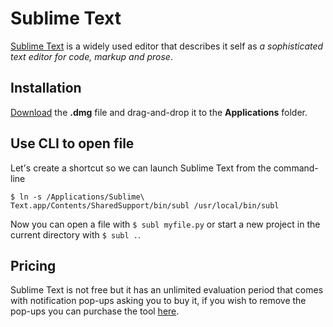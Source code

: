 # Sublime Text
[Sublime Text](http://www.sublimetext.com/) is a widely used editor that describes it self as _a sophisticated text editor for code, markup and prose_.

## Installation
[Download](http://www.sublimetext.com/) the **.dmg** file and drag-and-drop it to the **Applications** folder.

## Use CLI to open file
Let's create a shortcut so we can launch Sublime Text from the command-line

    $ ln -s /Applications/Sublime\ Text.app/Contents/SharedSupport/bin/subl /usr/local/bin/subl

Now you can open a file with `$ subl myfile.py` or start a new project in the current directory with `$ subl .`.

## Pricing
Sublime Text is not free but it has an unlimited evaluation period that comes with notification pop-ups asking you to buy it, if you wish to remove the pop-ups you can purchase the tool [here](http://www.sublimetext.com/buy).
